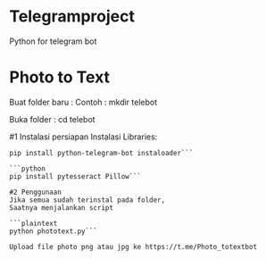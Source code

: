 # Telegramproject
Python for telegram bot

# Photo to Text

Buat folder baru :
Contoh : mkdir telebot

Buka folder : cd telebot

#1 Instalasi persiapan
Instalasi Libraries:
```phython
pip install python-telegram-bot instaloader```

```python
pip install pytesseract Pillow```

#2 Penggunaan
Jika semua sudah terinstal pada folder,
Saatnya menjalankan script

```plaintext
python phototext.py```

Upload file photo png atau jpg ke https://t.me/Photo_totextbot
